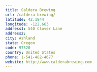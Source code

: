 ```yaml
---
title: Caldera Brewing
url: /caldera-brewing/
latitude: 42.1844
longitude: -122.663
address1: 540 Clover Lane
address2: 
city: Ashland
state: Oregon
code: 97520
country: United States
phone: 1-541-482-4677
website: http://www.calderabrewing.com
---
```


